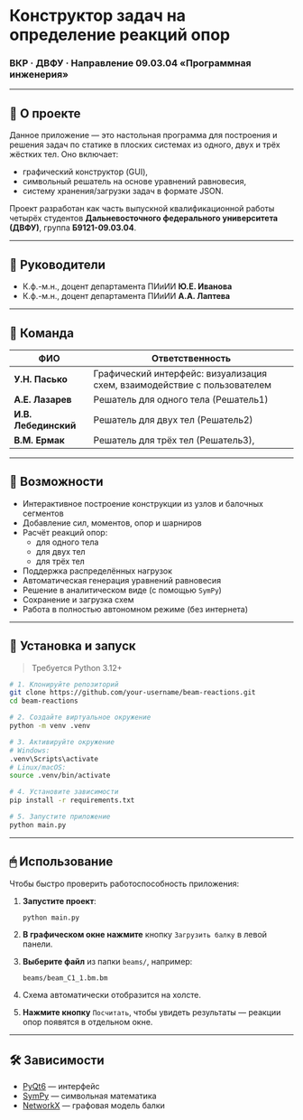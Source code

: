 # Конструктор задач на определение реакций опор

### ВКР · ДВФУ · Направление 09.03.04 «Программная инженерия»

---

## 📌 О проекте

Данное приложение — это настольная программа для построения и решения задач по статике в плоских системах из одного, двух и трёх жёстких тел. Оно включает:

- графический конструктор (GUI),
- символьный решатель на основе уравнений равновесия,
- систему хранения/загрузки задач в формате JSON.

Проект разработан как часть выпускной квалификационной работы четырёх студентов **Дальневосточного федерального университета (ДВФУ)**, группа **Б9121-09.03.04**.

---

## 🔑 Руководители

- К.ф.-м.н., доцент департамента ПИиИИ **Ю.Е. Иванова**
- К.ф.-м.н., доцент департамента ПИиИИ **А.А. Лаптева**

---

## 👥 Команда

| ФИО                  | Ответственность                                               |
|----------------------|---------------------------------------------------------------|
| **У.Н. Пасько**      | Графический интерфейс: визуализация схем, взаимодействие с пользователем |
| **А.Е. Лазарев**     | Решатель для одного тела (Решатель1) |
| **И.В. Лебединский** | Решатель для двух тел (Решатель2)    |
| **В.М. Ермак**       | Решатель для трёх тел (Решатель3),   |

---

## 🧩 Возможности

- Интерактивное построение конструкции из узлов и балочных сегментов
- Добавление сил, моментов, опор и шарниров
- Расчёт реакций опор:
  - для одного тела
  - для двух тел
  - для трёх тел
- Поддержка распределённых нагрузок
- Автоматическая генерация уравнений равновесия
- Решение в аналитическом виде (с помощью `SymPy`)
- Сохранение и загрузка схем
- Работа в полностью автономном режиме (без интернета)

---

## 💾 Установка и запуск

> Требуется Python 3.12+

```bash
# 1. Клонируйте репозиторий
git clone https://github.com/your-username/beam-reactions.git
cd beam-reactions

# 2. Создайте виртуальное окружение
python -m venv .venv

# 3. Активируйте окружение
# Windows:
.venv\Scripts\activate
# Linux/macOS:
source .venv/bin/activate

# 4. Установите зависимости
pip install -r requirements.txt

# 5. Запустите приложение
python main.py
```

---

## 🖱 Использование

Чтобы быстро проверить работоспособность приложения:

1. **Запустите проект**:
   ```bash
   python main.py
   ```

2. **В графическом окне нажмите** кнопку `Загрузить балку` в левой панели.

3. **Выберите файл** из папки `beams/`, например:

   ```
   beams/beam_C1_1.bm.bm
   ```

4. Схема автоматически отобразится на холсте.

5. **Нажмите кнопку** `Посчитать`, чтобы увидеть результаты — реакции опор появятся в отдельном окне.

---

## 🛠 Зависимости

- [PyQt6](https://pypi.org/project/PyQt6/) — интерфейс
- [SymPy](https://pypi.org/project/sympy/) — символьная математика
- [NetworkX](https://pypi.org/project/networkx/) — графовая модель балки

